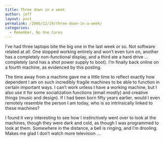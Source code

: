 ```yaml
---
title: Three down in a week
author: jeff
layout: post
permalink: /2006/12/29/three-down-in-a-week/
categories:
  - Remember, No One Cares
---
```


I’ve had three laptops bite the big one in the last week or so. Not software related at all. One stopped working entirely and won’t even turn on, another has a completely non-functional display, and a third ate a hard drive … completely (and has a shot power supply to boot). I’m finally back online on a fourth machine, as evidenced by this posting.

The time away from a machine gave me a little time to reflect exactly how dependent I am on such incredibly fragile machines to be able to function in certain important ways. I can’t work unless I have a working machine, but I also use it for some socialization functions (email mostly) and creative things (music and design). If I had been born fifty years earlier, would I even remotely resemble the person I am today, who is so intrinsically linked to these machines?

I found it very interesting to see how I instinctively went over to look at the machines, though they were dark and cold, as though I was programmed to look at them. Somewhere in the distance, a bell is ringing, and I’m drooling. Makes me glad I don’t watch more television …
